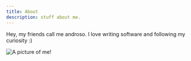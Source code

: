 ```yaml
---
title: About 
description: stuff about me.
---
```


Hey, my friends call me androso. I love writing software and following my curiosity :)

![A picture of me!](/androso.jpg)